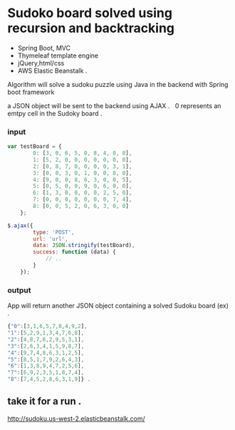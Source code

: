 # Sudoko board solved using recursion and backtracking 
* Spring Boot, MVC
* Thymeleaf template engine
* jQuery,html/css
* AWS Elastic Beanstalk . 

Algorithm will solve a sudoku puzzle using Java in the backend with Spring boot framework

a JSON object will be sent to the backend using AJAX .  
0 represents an emtpy cell in the Sudoky board . 

### input
```JavaScript
var testBoard = {
        0: [3, 0, 6, 5, 0, 8, 4, 0, 0],
        1: [5, 2, 0, 0, 0, 0, 0, 0, 0],
        2: [0, 8, 7, 0, 0, 0, 0, 3, 1],
        3: [0, 0, 3, 0, 1, 0, 0, 8, 0],
        4: [9, 0, 0, 8, 6, 3, 0, 0, 5],
        5: [0, 5, 0, 0, 9, 0, 6, 0, 0],
        6: [1, 3, 0, 0, 0, 0, 2, 5, 0],
        7: [0, 0, 0, 0, 0, 0, 0, 7, 4],
        8: [0, 0, 5, 2, 0, 6, 3, 0, 0]
    };

$.ajax({
        type: 'POST',
        url: 'url',
        data: JSON.stringify(testBoard),
        success: function (data) {
            // ..
        }
    });  
```
### output
App will return another JSON object containing a solved Sudoku board
(ex) . 
```JavaScript
{"0":[3,1,6,5,7,8,4,9,2],  
"1":[5,2,9,1,3,4,7,6,8],  
"2":[4,8,7,6,2,9,5,3,1],  
"3":[2,6,3,4,1,5,9,8,7],  
"4":[9,7,4,8,6,3,1,2,5],  
"5":[8,5,1,7,9,2,6,4,3],  
"6":[1,3,8,9,4,7,2,5,6],  
"7":[6,9,2,3,5,1,8,7,4],   
"8":[7,4,5,2,8,6,3,1,9]} . 
```

## take it for a run . 
http://sudoku.us-west-2.elasticbeanstalk.com/
